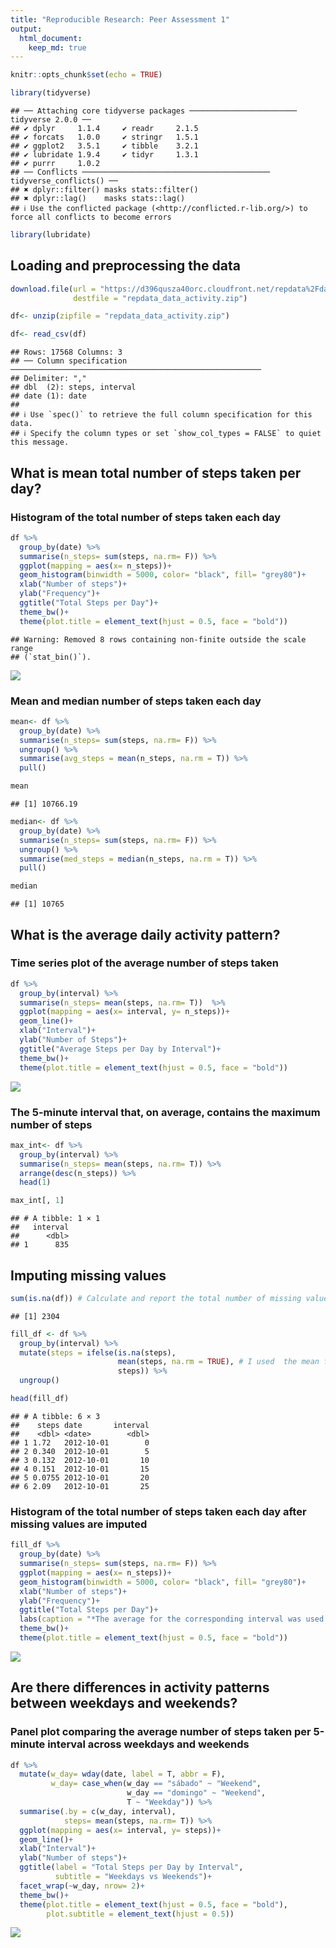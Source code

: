 ```yaml
---
title: "Reproducible Research: Peer Assessment 1"
output: 
  html_document:
    keep_md: true
---
```



``` r
knitr::opts_chunk$set(echo = TRUE)

library(tidyverse)
```

```
## ── Attaching core tidyverse packages ──────────────────────── tidyverse 2.0.0 ──
## ✔ dplyr     1.1.4     ✔ readr     2.1.5
## ✔ forcats   1.0.0     ✔ stringr   1.5.1
## ✔ ggplot2   3.5.1     ✔ tibble    3.2.1
## ✔ lubridate 1.9.4     ✔ tidyr     1.3.1
## ✔ purrr     1.0.2     
## ── Conflicts ────────────────────────────────────────── tidyverse_conflicts() ──
## ✖ dplyr::filter() masks stats::filter()
## ✖ dplyr::lag()    masks stats::lag()
## ℹ Use the conflicted package (<http://conflicted.r-lib.org/>) to force all conflicts to become errors
```

``` r
library(lubridate)
```

## Loading and preprocessing the data


``` r
download.file(url = "https://d396qusza40orc.cloudfront.net/repdata%2Fdata%2Factivity.zip",
              destfile = "repdata_data_activity.zip")

df<- unzip(zipfile = "repdata_data_activity.zip")

df<- read_csv(df)
```

```
## Rows: 17568 Columns: 3
## ── Column specification ────────────────────────────────────────────────────────
## Delimiter: ","
## dbl  (2): steps, interval
## date (1): date
## 
## ℹ Use `spec()` to retrieve the full column specification for this data.
## ℹ Specify the column types or set `show_col_types = FALSE` to quiet this message.
```

## What is mean total number of steps taken per day?

### Histogram of the total number of steps taken each day


``` r
df %>%
  group_by(date) %>% 
  summarise(n_steps= sum(steps, na.rm= F)) %>% 
  ggplot(mapping = aes(x= n_steps))+
  geom_histogram(binwidth = 5000, color= "black", fill= "grey80")+
  xlab("Number of steps")+
  ylab("Frequency")+
  ggtitle("Total Steps per Day")+
  theme_bw()+
  theme(plot.title = element_text(hjust = 0.5, face = "bold"))
```

```
## Warning: Removed 8 rows containing non-finite outside the scale range
## (`stat_bin()`).
```

![](https://github.com/LuisD0623/RepResearch_Project1/blob/master/figure/fill_hist-1.png?raw=true)<!-- -->

### Mean and median number of steps taken each day


``` r
mean<- df %>%
  group_by(date) %>% 
  summarise(n_steps= sum(steps, na.rm= F)) %>% 
  ungroup() %>% 
  summarise(avg_steps = mean(n_steps, na.rm = T)) %>% 
  pull()

mean
```

```
## [1] 10766.19
```

``` r
median<- df %>%
  group_by(date) %>% 
  summarise(n_steps= sum(steps, na.rm= F)) %>% 
  ungroup() %>% 
  summarise(med_steps = median(n_steps, na.rm = T)) %>% 
  pull()

median
```

```
## [1] 10765
```


## What is the average daily activity pattern?

### Time series plot of the average number of steps taken


``` r
df %>%
  group_by(interval) %>% 
  summarise(n_steps= mean(steps, na.rm= T))  %>% 
  ggplot(mapping = aes(x= interval, y= n_steps))+
  geom_line()+
  xlab("Interval")+
  ylab("Number of Steps")+
  ggtitle("Average Steps per Day by Interval")+
  theme_bw()+
  theme(plot.title = element_text(hjust = 0.5, face = "bold"))
```

![](https://github.com/LuisD0623/RepResearch_Project1/blob/master/figure/time_series-1.png?raw=true)<!-- -->

### The 5-minute interval that, on average, contains the maximum number of steps


``` r
max_int<- df %>%
  group_by(interval) %>% 
  summarise(n_steps= mean(steps, na.rm= T)) %>% 
  arrange(desc(n_steps)) %>% 
  head(1)

max_int[, 1]
```

```
## # A tibble: 1 × 1
##   interval
##      <dbl>
## 1      835
```

## Imputing missing values


``` r
sum(is.na(df)) # Calculate and report the total number of missing values in the dataset
```

```
## [1] 2304
```

``` r
fill_df <- df %>%
  group_by(interval) %>%  
  mutate(steps = ifelse(is.na(steps), 
                        mean(steps, na.rm = TRUE), # I used  the mean for that 5-minute interval
                        steps)) %>% 
  ungroup()

head(fill_df)
```

```
## # A tibble: 6 × 3
##    steps date       interval
##    <dbl> <date>        <dbl>
## 1 1.72   2012-10-01        0
## 2 0.340  2012-10-01        5
## 3 0.132  2012-10-01       10
## 4 0.151  2012-10-01       15
## 5 0.0755 2012-10-01       20
## 6 2.09   2012-10-01       25
```


### Histogram of the total number of steps taken each day after missing values are imputed


``` r
fill_df %>%
  group_by(date) %>% 
  summarise(n_steps= sum(steps, na.rm= F)) %>% 
  ggplot(mapping = aes(x= n_steps))+
  geom_histogram(binwidth = 5000, color= "black", fill= "grey80")+
  xlab("Number of steps")+
  ylab("Frequency")+
  ggtitle("Total Steps per Day")+
  labs(caption = "*The average for the corresponding interval was used to fill the null observations")+
  theme_bw()+
  theme(plot.title = element_text(hjust = 0.5, face = "bold"))
```

![](https://github.com/LuisD0623/RepResearch_Project1/blob/master/figure/fill_hist-1.png?raw=true)<!-- -->


## Are there differences in activity patterns between weekdays and weekends?

### Panel plot comparing the average number of steps taken per 5-minute interval across weekdays and weekends


``` r
df %>% 
  mutate(w_day= wday(date, label = T, abbr = F),
         w_day= case_when(w_day == "sábado" ~ "Weekend",
                          w_day == "domingo" ~ "Weekend",
                          T ~ "Weekday")) %>%
  summarise(.by = c(w_day, interval),
            steps= mean(steps, na.rm= T)) %>% 
  ggplot(mapping = aes(x= interval, y= steps))+
  geom_line()+
  xlab("Interval")+
  ylab("Number of steps")+
  ggtitle(label = "Total Steps per Day by Interval",
          subtitle = "Weekdays vs Weekends")+
  facet_wrap(~w_day, nrow= 2)+
  theme_bw()+
  theme(plot.title = element_text(hjust = 0.5, face = "bold"),
        plot.subtitle = element_text(hjust = 0.5))
```

![](https://github.com/LuisD0623/RepResearch_Project1/blob/master/figure/weekends-1.png?raw=true)<!-- -->

